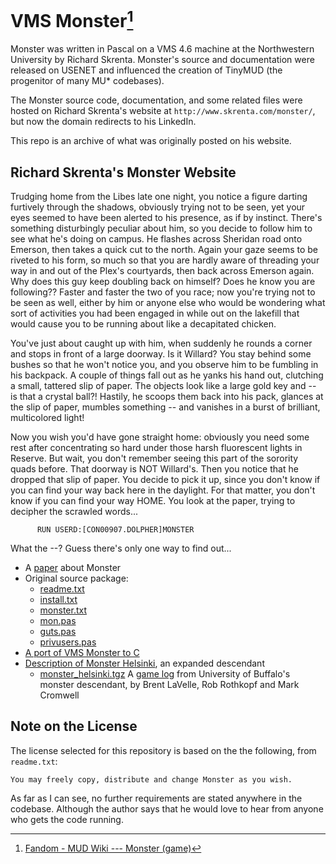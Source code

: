 # VMS Monster[^1]
Monster was written in Pascal on a VMS 4.6 machine at the Northwestern University by Richard Skrenta.  Monster's source and documentation were released on USENET and influenced the creation of TinyMUD (the progenitor of many MU* codebases).

The Monster source code, documentation, and some related files were hosted on Richard Skrenta's website at `http://www.skrenta.com/monster/`, but now the domain redirects to his LinkedIn.

This repo is an archive of what was originally posted on his website.


## Richard Skrenta's Monster Website

Trudging home from the Libes late one night, you notice a figure darting furtively through the shadows, obviously trying not to be seen, yet your eyes seemed to have been alerted to his presence, as if by instinct. There's something disturbingly peculiar about him, so you decide to follow him to see what he's doing on campus. He flashes across Sheridan road onto Emerson, then takes a quick cut to the north. Again your gaze seems to be riveted to his form, so much so that you are hardly aware of threading your way in and out of the Plex's courtyards, then back across Emerson again. Why does this guy keep doubling back on himself? Does he know you are following?? Faster and faster the two of you race; now you're trying not to be seen as well, either by him or anyone else who would be wondering what sort of activities you had been engaged in while out on the lakefill that would cause you to be running about like a decapitated chicken.

You've just about caught up with him, when suddenly he rounds a corner and stops in front of a large doorway. Is it Willard? You stay behind some bushes so that he won't notice you, and you observe him to be fumbling in his backpack. A couple of things fall out as he yanks his hand out, clutching a small, tattered slip of paper. The objects look like a large gold key and -- is that a crystal ball?! Hastily, he scoops them back into his pack, glances at the slip of paper, mumbles something -- and vanishes in a burst of brilliant, multicolored light!

Now you wish you'd have gone straight home: obviously you need some rest after concentrating so hard under those harsh fluorescent lights in Reserve. But wait, you don't remember seeing this part of the sorority quads before. That doorway is NOT Willard's. Then you notice that he dropped that slip of paper. You decide to pick it up, since you don't know if you can find your way back here in the daylight. For that matter, you don't know if you can find your way HOME. You look at the paper, trying to decipher the scrawled words...

```
      RUN USERD:[CON00907.DOLPHER]MONSTER
```

What the --? Guess there's only one way to find out...

- A [paper](./website/final.html) about Monster
- Original source package:
  - [readme.txt](./website/readme.txt)
  - [install.txt](./website/install.txt)
  - [monster.txt](./website/monster.txt)
  - [mon.pas](./website/mon.pas)
  - [guts.pas](./website/guts.pas)
  - [privusers.pas](./website/privusers.pas)
- [A port of VMS Monster to C](./website/monster.c)
- [Description of Monster Helsinki](./website/monster_helsinki.txt), an expanded descendant
  - [monster_helsinki.tgz](./website/monster_helsinki.tgz)
A [game log](./website/sunyab-monster.txt) from University of Buffalo's monster descendant, by Brent LaVelle, Rob Rothkopf and Mark Cromwell

## Note on the License
The license selected for this repository is based on the the following, from `readme.txt`:

```
You may freely copy, distribute and change Monster as you wish.
```

As far as I can see, no further requirements are stated anywhere in the codebase.  Although the author says that he would love to hear from anyone who gets the code running.


[^1]: [Fandom - MUD Wiki --- Monster (game)](https://mud.fandom.com/wiki/Monster_(game))
